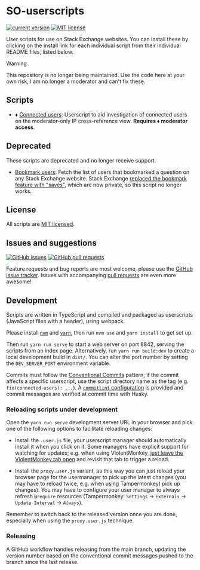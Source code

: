 # SO-userscripts

[![current version][badge_current_version]][latest]
[![MIT license][badge_license]](./LICENSE)

User scripts for use on Stack Exchange websites. You can install these by clicking on the install link for each individual script from their individual README files, listed below.

> [!WARNING]  
> This repository is no longer being maintained. Use the code here at your own risk, I am no longer a moderator and can't fix these.

## Scripts

* ♦ [Connected users](./scripts/connected-users/README.md): Userscript to aid investigation of connected users on the moderator-only IP cross-reference view. **Requires ♦ moderator access**.

## Deprecated

These scripts are deprecated and no longer receive support.

* [Bookmark users](./scripts/bookmark-users/README.md): Fetch the list of users that bookmarked a question on any Stack Exchange website. Stack Exchange [replaced the bookmark feature with "saves"][bookmarks-evolved], which are now private, so this script no longer works.

[bookmarks-evolved]: https://meta.stackexchange.com/questions/382019/bookmarks-have-evolved-into-saves

## License

All scripts are [MIT licensed](./LICENSE).

## Issues and suggestions

[![GitHub issues][badge_issues]][issues]
[![GitHub pull requests][badge_prs]][prs]

Feature requests and bug reports are most welcome, please use the [GitHub issue tracker][issues]. Issues with accompanying [pull requests][prs] are even more awesome!

## Development

Scripts are written in TypeScript and compiled and packaged as userscripts (JavaScript files with a header), using webpack.

Please install [`nvm`](https://github.com/nvm-sh/nvm) and [`yarn`](https://yarnpkg.com/), then run `nvm use` and `yarn install` to get set up.

Then run `yarn run serve` to start a web server on port 8842, serving the scripts from an index page. Alternatively, run `yarn run build:dev` to create a local development build in `dist/`. You can alter the port number by setting the `DEV_SERVER_PORT` environment variable.

Commits must follow the [Conventional Commits](https://www.conventionalcommits.org/en/v1.0.0/) pattern; if the commit affects a specific userscript, use the script directory name as the tag (e.g. `fix(connected-users): ...`). A [`commitlint` configuration](https://commitlint.js.org/) is provided and commit messages are verified at commit time with Husky.

### Reloading scripts under development

Open the `yarn run serve` development server URL in your browser and pick one of the following options to facilitate reloading changes:

- Install the `.user.js` file, your userscript manager should automatically install it when you click on it. Some managers have explicit support for watching for updates; e.g. when using ViolentMonkey, [just leave the ViolentMonkey tab open](https://violentmonkey.github.io/posts/how-to-edit-scripts-with-your-favorite-editor/#edit-and-sync) and revisit that tab to trigger a reload.

-  Install the `proxy.user.js` variant, as this way you can just reload your browser page for the usermanager to pick up the latest changes (you may have to reload twice, e.g. when using Tampermonkey) pick up changes). You may have to configure your user manager to always refresh `@require` resources (Tampermonkey: `Settings` -> `Externals` -> `Update Interval` -> *`Always`*).

Remember to switch back to the released version once you are done, especially when using the `proxy.user.js` technique.

### Releasing

A GitHub workflow handles releasing from the main branch, updating the version number based on the conventional commit messages pushed to the branch since the last release. 

[latest]: https://github.com/mjpieters/SO-userscripts/releases/latest
[issues]: https://github.com/mjpieters/SO-userscripts/issues
[prs]: https://github.com/mjpieters/SO-userscripts/pulls

[badge_current_version]: https://img.shields.io/github/v/tag/mjpieters/SO-userscripts?color=green&label=version&logo=github
[badge_license]: https://img.shields.io/github/license/mjpieters/SO-userscripts
[badge_issues]: https://img.shields.io/github/issues/mjpieters/SO-userscripts
[badge_prs]: https://img.shields.io/github/issues/mjpieters/SO-userscripts
